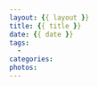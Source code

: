 ```yaml
---
layout: {{ layout }}
title: {{ title }}
date: {{ date }}
tags:
  - 
categories: 
photos: 
---
```


<!--more-->

```

```

